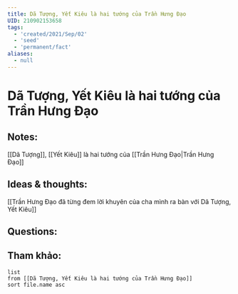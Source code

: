 ```yaml
---
title: Dã Tượng, Yết Kiêu là hai tướng của Trần Hưng Đạo
UID: 210902153658
tags:
  - 'created/2021/Sep/02'
  - 'seed'
  - 'permanent/fact'
aliases:
  - null
---
```

# Dã Tượng, Yết Kiêu là hai tướng của Trần Hưng Đạo

## Notes:
[[Dã Tượng]], [[Yết Kiêu]] là hai tướng của [[Trần Hưng Đạo|Trần Hưng Đạo]]

## Ideas & thoughts:
[[Trần Hưng Đạo đã từng đem lời khuyên của cha mình ra bàn với  Dã Tượng, Yết Kiêu]]
## Questions:


## Tham khảo:
```dataview
list
from [[Dã Tượng, Yết Kiêu là hai tướng của Trần Hưng Đạo]]
sort file.name asc
```